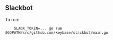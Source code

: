 ## Slackbot

To run:

        SLACK_TOKEN=... go run $GOPATH/src/github.com/keybase/slackbot/main.go
